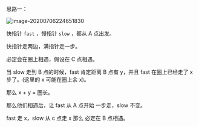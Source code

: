 思路一：

![image-20200706224651830](https://note-austen-1256667106.cos.ap-beijing.myqcloud.com/2020-07-06-144653.png)

快指针 `fast` ，慢指针 `slow` ，都从 A 点出发。

快指针走两边，满指针走一步。

必定会在圈上相遇，假设在 C 点相遇。

当 slow 走到 B 点的时候，fast 肯定距离 B 点有 y，并且 fast 在圈上已经走了 x 步了。(这里的 x 可能在圈上余 x)。

那么  x + y = 圈长。

那么他们相遇后，让 fast 从 A 点开始 一步走，slow 不变。

fast 走 x，slow 从 c 点走 x 那么 必定在 B 点相遇。









